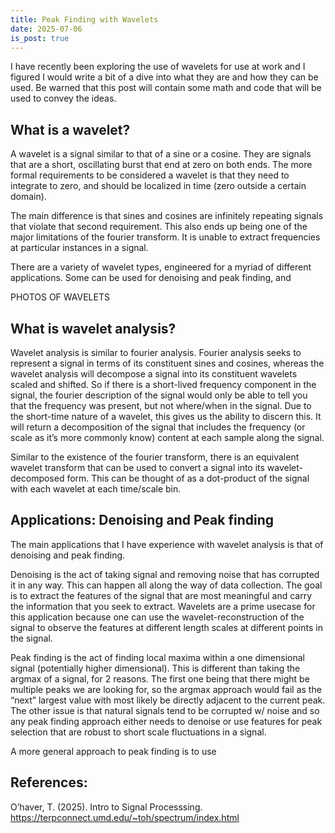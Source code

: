 ```yaml
---
title: Peak Finding with Wavelets
date: 2025-07-06
is_post: true
---
```


I have recently been exploring the use of wavelets for use at work and I figured I would write a bit of a dive into what
they are and how they can be used. Be warned that this post will contain some math and code that will be used to convey
the ideas.


## What is a wavelet?

A wavelet is a signal similar to that of a sine or a cosine.  They are signals that are a short, oscillating burst that
end at zero on both ends. The more formal requirements to be considered a wavelet is that they need to integrate to
zero, and should be localized in time (zero outside a certain domain). 

The main difference is that sines and cosines are infinitely repeating signals that violate that second requirement.
This also ends up being one of the major limitations of the fourier transform. It is unable to extract frequencies at
particular instances in a signal. 

There are a variety of wavelet types, engineered for a myriad of different applications. Some can be used for denoising
and peak finding, and 


PHOTOS OF WAVELETS

## What is wavelet analysis?

Wavelet analysis is similar to fourier analysis. Fourier analysis seeks to represent a signal in terms of its
constituent sines and cosines, whereas the wavelet analysis will decompose a signal into its constituent wavelets scaled
and shifted. So if there is a short-lived frequency component in the signal, the fourier description of the signal would
only be able to tell you that the frequency was present, but not where/when in the signal. Due to the short-time nature
of a wavelet, this gives us the ability to discern this. It will return a decomposition of the signal that includes the
frequency (or scale as it’s more commonly know) content at each sample along the signal.

Similar to the existence of the fourier transform, there is an equivalent wavelet transform that can be used to convert
a signal into its wavelet-decomposed form. This can be thought of as a dot-product of the signal with each wavelet at
each time/scale bin.


## Applications: Denoising and Peak finding

The main applications that I have experience with wavelet analysis is that of denoising and peak finding. 

Denoising is the act of taking signal and removing noise that has corrupted it in any way. This can happen all along the
way of data collection. The goal is to extract the features of the signal that are most meaningful and carry the
information that you seek to extract. Wavelets are a prime usecase for this application because one can use the
wavelet-reconstruction of the signal to observe the features at different length scales at different points in the
signal.

Peak finding is the act of finding local maxima within a one dimensional signal (potentially higher dimensional).  This
is different than taking the argmax of a signal, for 2 reasons. The first one being that there might be multiple peaks
we are looking for, so the argmax approach would fail as the “next” largest value with most likely be directly adjacent
to the current peak. The other issue is that natural signals tend to be corrupted w/ noise and so any peak finding
approach either needs to denoise or use features for peak selection that are robust to short scale fluctuations in a
signal. 

A more general approach to peak finding is to use



##  References:

O’haver, T. (2025). Intro to Signal Processsing. https://terpconnect.umd.edu/~toh/spectrum/index.html


